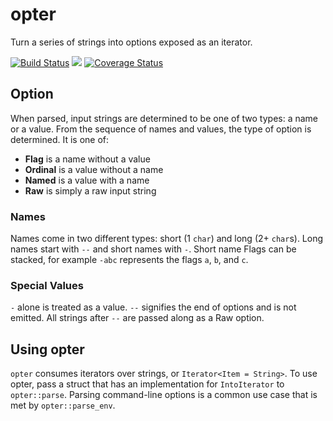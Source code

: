 # opter

Turn a series of strings into options exposed as an iterator.

[![Build Status](https://travis-ci.org/iamtyler/opter.svg?branch=master)](https://travis-ci.org/iamtyler/opter)
[![](http://meritbadge.herokuapp.com/opter)](https://crates.io/crates/opter)
[![Coverage Status](https://coveralls.io/repos/iamtyler/opter/badge.svg)](https://coveralls.io/r/iamtyler/opter)

## Option

When parsed, input strings are determined to be one of two types: a name or a value. From the sequence of names and values, the type of option is determined. It is one of:
* **Flag** is a name without a value
* **Ordinal** is a value without a name
* **Named** is a value with a name
* **Raw** is simply a raw input string

### Names

Names come in two different types: short (1 `char`) and long (2+ `char`s). Long names start with `--` and short names with `-`. Short name Flags can be stacked, for example `-abc` represents the flags `a`, `b`, and `c`.

### Special Values

`-` alone is treated as a value. `--` signifies the end of options and is not emitted. All strings after `--` are passed along as a Raw option.

## Using opter

`opter` consumes iterators over strings, or `Iterator<Item = String>`. To use opter, pass a struct that has an implementation for `IntoIterator` to `opter::parse`. Parsing command-line options is a common use case that is met by `opter::parse_env`.
